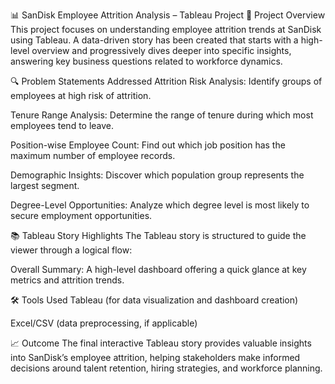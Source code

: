 📊 SanDisk Employee Attrition Analysis – Tableau Project
📁 Project Overview
This project focuses on understanding employee attrition trends at SanDisk using Tableau. A data-driven story has been created that starts with a high-level overview and progressively dives deeper into specific insights, answering key business questions related to workforce dynamics.

🔍 Problem Statements Addressed
Attrition Risk Analysis:
Identify groups of employees at high risk of attrition.

Tenure Range Analysis:
Determine the range of tenure during which most employees tend to leave.

Position-wise Employee Count:
Find out which job position has the maximum number of employee records.

Demographic Insights:
Discover which population group represents the largest segment.

Degree-Level Opportunities:
Analyze which degree level is most likely to secure employment opportunities.

📚 Tableau Story Highlights
The Tableau story is structured to guide the viewer through a logical flow:

Overall Summary:
A high-level dashboard offering a quick glance at key metrics and attrition trends.

🛠 Tools Used
Tableau (for data visualization and dashboard creation)

Excel/CSV (data preprocessing, if applicable)

📈 Outcome
The final interactive Tableau story provides valuable insights into SanDisk’s employee attrition, helping stakeholders make informed decisions around talent retention, hiring strategies, and workforce planning.
